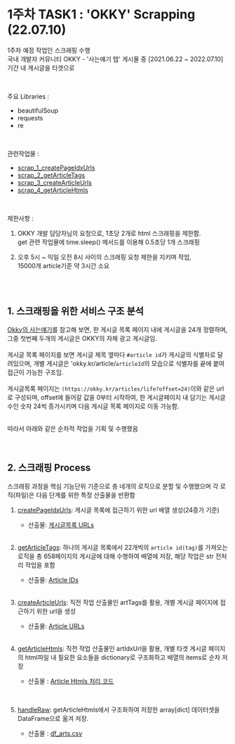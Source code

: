 # 1주차 TASK1 : 'OKKY' Scrapping (22.07.10)
1주차 예정 작업인 스크래핑 수행 <br>
국내 개발자 커뮤니티 OKKY - '사는얘기 탭' 게시물 중 [2021.06.22 ~ 2022.07.10] 기간 내 게시글을 타겟으로

<br>

주요 Libraries : 
- beautifulSoup
- requests
- re

<br>

관련작업물 : 
- [scrap_1_createPageIdxUrls](https://github.com/ABizCho/SMA_2022summerProject/blob/main/scrap_1_createPageIdxUrls.py)
- [scrap_2_getArticleTags](https://github.com/ABizCho/SMA_2022summerProject/blob/main/scrap_2_getArticleTags.py)
- [scrap_3_createArticleUrls](https://github.com/ABizCho/SMA_2022summerProject/blob/main/scrap_3_createArticleUrls.py)
- [scrap_4_getArticleHtmls](https://github.com/ABizCho/SMA_2022summerProject/blob/main/scrap_4_getArticleHtmls.py)

<br>

제한사항 : 
1. OKKY 개발 담당자님의 요청으로, 1초당 2개로 html 스크래핑을 제한함.<br> get 관련 작업물에 time.sleep() 메서드를 이용해 0.5초당 1개 스크래핑

2. 오후 5시 ~ 익일 오전 8시 사이의 스크래핑 요청 제한을 지키며 작업,<br> 15000개 article기준 약 3시간 소요

<br><br>

## 1. 스크래핑을 위한 서비스 구조 분석
[Okky의 사는얘기](https://okky.kr/articles/life?offset=0&max=24&sort=id&order=desc)를 참고해 보면, 한 게시글 목록 페이지 내에 게시글을 24개 정렬하며, 그중 첫번째 두개의 게시글은 OKKY의 자체 광고 게시글임.
<br><br>
게시글 목록 페이지를 보면 게시글 제목 옆마다 `#article id`가 게시글의 식별자로 달려있으며, 개별 게시글은 'okky.kr/article/`articleId`의 모습으로 식별자를 끝에 붙여 접근이 가능한 구조임.
<br><br>
게시글목록 페이지는 `(https://okky.kr/articles/life?offset=24)`이와 같은 url로 구성되며, offset에 들어갈 값을 0부터 시작하여, 한 게시글페이지 내 담기는 게시글 수인 숫자 24씩 증가시키며 다음 게시글 목록 페이지로 이동 가능함.
<br><br>

따라서 아래와 같은 순차적 작업을 기획 및 수행했음
<br><br><br>

## 2. 스크래핑 Process
스크래핑 과정을 핵심 기능단위 기준으로 총 네개의 로직으로 분할 및 수행했으며 각 로직(파일)은 다음 단계를 위한 특정 산출물을 반환함

1. [createPageIdxUrls](https://github.com/ABizCho/SMA_2022summerProject/blob/main/scrap_1_createPageIdxUrls.py): 게시글 목록에 접근하기 위한 url 배열 생성(24증가 기준)
    - 산출물: [게시글목록 URLs](https://github.com/ABizCho/SMA_2022summerProject/blob/main/arr1_pageIdxUrl.txt)
<br><br>

2. [getArticleTags](https://github.com/ABizCho/SMA_2022summerProject/blob/main/scrap_2_getArticleTags.py): 하나의 게시글 목록에서 22개씩의 `article id(tag)`를 가져오는 로직을 총 658페이지의 게시글에 대해 수행하여 배열에 저장, 해당 작업은 str 전처리 작업을 포함
    - 산출물: [Article IDs](https://github.com/ABizCho/SMA_2022summerProject/blob/main/arr2_artTags.txt)
<br><br>

3.  [createArticleUrls](https://github.com/ABizCho/SMA_2022summerProject/blob/main/scrap_3_createArticleUrls.py): 직전 작업 산출물인 artTags를 활용, 개별 게시글 페이지에 접근하기 위한 url을 생성
    - 산출물: [Article URLs](https://github.com/ABizCho/SMA_2022summerProject/blob/main/arr3_artIdxUrl.txt)
<br><br>

4. [getArticleHtmls](https://github.com/ABizCho/SMA_2022summerProject/blob/main/scrap_4_getArticleHtmls.py):  직전 작업 산출물인 artIdxUrl을 활용, 개별 타겟 게시글 페이지의 html파일 내 필요한 요소들을 dictionary로 구조화하고 배열의 items로 순차 저장
    - 산출물 : [Article Htmls 처리 코드](https://github.com/ABizCho/SMA_2022summerProject/blob/main/scrap_4_getArticleHtmls.py)

<br>

5. [handleRaw](https://github.com/ABizCho/SMA_2022summerProject/blob/main/scrap_5_handleRaw.py):
getArticleHtmls에서 구조화하여 저장한 array[dict] 데이터셋을 DataFrame으로 옮겨 저장.

    - 산출물 : [df_arts.csv](https://github.com/ABizCho/SMA_2022summerProject/blob/main/df_arts.csv)

<br><br>
